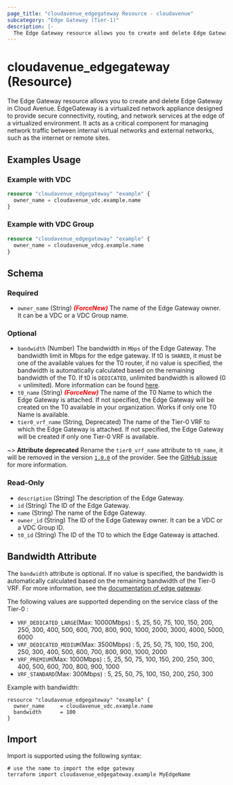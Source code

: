 ```yaml
---
page_title: "cloudavenue_edgegateway Resource - cloudavenue"
subcategory: "Edge Gateway (Tier-1)"
description: |-
  The Edge Gateway resource allows you to create and delete Edge Gateway in Cloud Avenue. EdgeGateway is a virtualized network appliance designed to provide secure connectivity, routing, and network services at the edge of a virtualized environment. It acts as a critical component for managing network traffic between internal virtual networks and external networks, such as the internet or remote sites.
---
```


# cloudavenue_edgegateway (Resource)

The Edge Gateway resource allows you to create and delete Edge Gateway in Cloud Avenue. EdgeGateway is a virtualized network appliance designed to provide secure connectivity, routing, and network services at the edge of a virtualized environment. It acts as a critical component for managing network traffic between internal virtual networks and external networks, such as the internet or remote sites.

## Examples Usage

### Example with VDC

```terraform
resource "cloudavenue_edgegateway" "example" {
  owner_name = cloudavenue_vdc.example.name
}
```

### Example with VDC Group

```terraform
resource "cloudavenue_edgegateway" "example" {
  owner_name = cloudavenue_vdcg.example.name
}
```

<!-- schema generated by tfplugindocs -->
## Schema

### Required

- `owner_name` (String) <i style="color:red;font-weight: bold">(ForceNew)</i> The name of the Edge Gateway owner. It can be a VDC or a VDC Group name.

### Optional

- `bandwidth` (Number) The bandwidth in `Mbps` of the Edge Gateway. The bandwidth limit in Mbps for the edge gateway. If t0 is `SHARED`, it must be one of the available values for the T0 router, if no value is specified, the bandwidth is automatically calculated based on the remaining bandwidth of the T0. If t0 is `DEDICATED`, unlimited bandwidth is allowed (0 = unlimited). More information can be found [here](#bandwidth-attribute).
- `t0_name` (String) <i style="color:red;font-weight: bold">(ForceNew)</i> The name of the T0 Name to which the Edge Gateway is attached. If not specified, the Edge Gateway will be created on the T0 available in your organization. Works if only one T0 Name is available.
- `tier0_vrf_name` (String, Deprecated) The name of the Tier-0 VRF to which the Edge Gateway is attached. If not specified, the Edge Gateway will be created if only one Tier-0 VRF is available. 

 ~> **Attribute deprecated** Rename the `tier0_vrf_name` attribute to `t0_name`, it will be removed in the version [`1.0.0`](https://github.com/orange-cloudavenue/terraform-provider-cloudavenue/milestone/28) of the provider. See the [GitHub issue](https://github.com/orange-cloudavenue/terraform-provider-cloudavenue/issues/1165) for more information.

### Read-Only

- `description` (String) The description of the Edge Gateway.
- `id` (String) The ID of the Edge Gateway.
- `name` (String) The name of the Edge Gateway.
- `owner_id` (String) The ID of the Edge Gateway owner. It can be a VDC or a VDC Group ID.
- `t0_id` (String) The ID of the T0 to which the Edge Gateway is attached.

## Bandwidth Attribute

The `bandwidth` attribute is optional. If no value is specified, the bandwidth is automatically calculated based on the remaining bandwidth of the Tier-0 VRF. For more information, see the [documentation of edge gateway](https://cloud.orange-business.com/en/offres/infrastructure-iaas/cloud-avenue/wiki-cloud-avenue/services/network/).

The following values are supported depending on the service class of the Tier-0 :

<!-- TABLE BANDWIDTH VALUES -->
* `VRF_DEDICATED_LARGE`(Max: 10000Mbps) : 5, 25, 50, 75, 100, 150, 200, 250, 300, 400, 500, 600, 700, 800, 900, 1000, 2000, 3000, 4000, 5000, 6000
* `VRF_DEDICATED_MEDIUM`(Max: 3500Mbps) : 5, 25, 50, 75, 100, 150, 200, 250, 300, 400, 500, 600, 700, 800, 900, 1000, 2000
* `VRF_PREMIUM`(Max: 1000Mbps) : 5, 25, 50, 75, 100, 150, 200, 250, 300, 400, 500, 600, 700, 800, 900, 1000
* `VRF_STANDARD`(Max: 300Mbps) : 5, 25, 50, 75, 100, 150, 200, 250, 300



Example with bandwidth:

```hcl
resource "cloudavenue_edgegateway" "example" {
  owner_name     = cloudavenue_vdc.example.name
  bandwidth      = 100
}
```

## Import

Import is supported using the following syntax:
```shell
# use the name to import the edge gateway
terraform import cloudavenue_edgegateway.example MyEdgeName
```